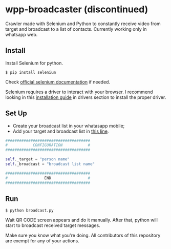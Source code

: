 # wpp-broadcaster (discontinued)

Crawler made with Selenium and Python to constantly receive video from target and broadcast to a list of contacts. Currently working only in whatsapp web.

## Install ##

Install Selenium for python.

`$ pip install selenium`

Check [official selenium documentation](http://selenium-python.readthedocs.io/index.html) if needed.

Selenium requires a driver to interact with your browser. I recommend looking in this [installation guide](http://selenium-python.readthedocs.io/installation.html) in drivers section to install the proper driver.

## Set Up ##

* Create your broadcast list in your whatasapp mobile;
* Add your target and broadcast list in [this line](https://github.com/filipefilardi/whatsapp-broadcast-crawler/blob/master/broadcast.py#L18).

```python
#####################################
#           CONFIGURATION           #
#####################################

self._target = "person name"
self._broadcast = "broadcast list name"

#####################################
#                END                #
#####################################

```

## Run ##

`$ python broadcast.py`

Wait QR CODE screen appears and do it manually. After that, python will start to broadcast received target messages.

Make sure you know what you're doing. All contributors of this repository are exempt for any of your actions.
